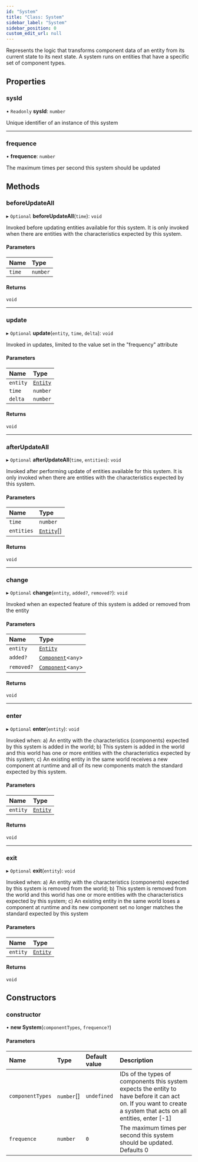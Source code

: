 ```yaml
---
id: "System"
title: "Class: System"
sidebar_label: "System"
sidebar_position: 0
custom_edit_url: null
---
```


Represents the logic that transforms component data of an entity from its current state to its next state. A system
runs on entities that have a specific set of component types.

## Properties

### sysId

• `Readonly` **sysId**: `number`

Unique identifier of an instance of this system

___

### frequence

• **frequence**: `number`

The maximum times per second this system should be updated

## Methods

### beforeUpdateAll

▸ `Optional` **beforeUpdateAll**(`time`): `void`

Invoked before updating entities available for this system. It is only invoked when there are entities with the
characteristics expected by this system.

#### Parameters

| Name | Type |
| :------ | :------ |
| `time` | `number` |

#### Returns

`void`

___

### update

▸ `Optional` **update**(`entity`, `time`, `delta`): `void`

Invoked in updates, limited to the value set in the "frequency" attribute

#### Parameters

| Name | Type |
| :------ | :------ |
| `entity` | [`Entity`](Entity.md) |
| `time` | `number` |
| `delta` | `number` |

#### Returns

`void`

___

### afterUpdateAll

▸ `Optional` **afterUpdateAll**(`time`, `entities`): `void`

Invoked after performing update of entities available for this system. It is only invoked when there are entities
with the characteristics expected by this system.

#### Parameters

| Name | Type |
| :------ | :------ |
| `time` | `number` |
| `entities` | [`Entity`](Entity.md)[] |

#### Returns

`void`

___

### change

▸ `Optional` **change**(`entity`, `added?`, `removed?`): `void`

Invoked when an expected feature of this system is added or removed from the entity

#### Parameters

| Name | Type |
| :------ | :------ |
| `entity` | [`Entity`](Entity.md) |
| `added?` | [`Component`](Component.md)<`any`\> |
| `removed?` | [`Component`](Component.md)<`any`\> |

#### Returns

`void`

___

### enter

▸ `Optional` **enter**(`entity`): `void`

Invoked when:
a) An entity with the characteristics (components) expected by this system is added in the world;
b) This system is added in the world and this world has one or more entities with the characteristics expected by
this system;
c) An existing entity in the same world receives a new component at runtime and all of its new components match
the standard expected by this system.

#### Parameters

| Name | Type |
| :------ | :------ |
| `entity` | [`Entity`](Entity.md) |

#### Returns

`void`

___

### exit

▸ `Optional` **exit**(`entity`): `void`

Invoked when:
a) An entity with the characteristics (components) expected by this system is removed from the world;
b) This system is removed from the world and this world has one or more entities with the characteristics
expected by this system;
c) An existing entity in the same world loses a component at runtime and its new component set no longer matches
the standard expected by this system

#### Parameters

| Name | Type |
| :------ | :------ |
| `entity` | [`Entity`](Entity.md) |

#### Returns

`void`

## Constructors

### constructor

• **new System**(`componentTypes`, `frequence?`)

#### Parameters

| Name | Type | Default value | Description |
| :------ | :------ | :------ | :------ |
| `componentTypes` | `number`[] | `undefined` | IDs of the types of components this system expects the entity to have before it can act on. If you want to create a system that acts on all entities, enter [-1] |
| `frequence` | `number` | `0` | The maximum times per second this system should be updated. Defaults 0 |
